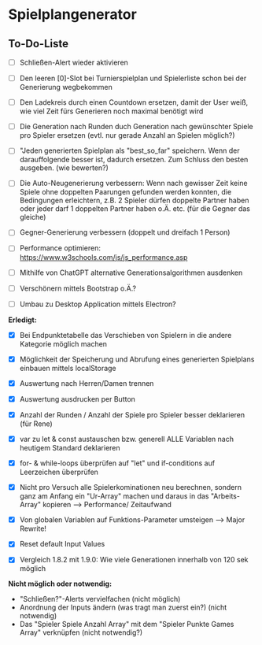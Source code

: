 # Spielplangenerator
## To-Do-Liste
- [ ] Schließen-Alert wieder aktivieren
- [ ] Den leeren [0]-Slot bei Turnierspielplan und Spielerliste schon bei der Generierung wegbekommen
- [ ] Den Ladekreis durch einen Countdown ersetzen, damit der User weiß, wie viel Zeit fürs Generieren noch maximal benötigt wird
- [ ] Die Generation nach Runden duch Generation nach gewünschter Spiele pro Spieler ersetzen (evtl. nur gerade Anzahl an Spielen möglich?)
- [ ] "Jeden generierten Spielplan als "best_so_far" speichern. Wenn der darauffolgende besser ist, dadurch ersetzen. Zum Schluss den besten ausgeben. (wie bewerten?)
- [ ] Die Auto-Neugenerierung verbessern: Wenn nach gewisser Zeit keine Spiele ohne doppelten Paarungen gefunden werden konnten, die Bedingungen erleichtern, z.B. 2 Spieler dürfen doppelte Partner haben oder jeder darf 1 doppelten Partner haben o.Ä. etc. (für die Gegner das gleiche)
- [ ] Gegner-Generierung verbessern (doppelt und dreifach 1 Person)
- [ ] Performance optimieren: https://www.w3schools.com/js/js_performance.asp
- [ ] Mithilfe von ChatGPT alternative Generationsalgorithmen ausdenken
- [ ] Verschönern mittels Bootstrap o.Ä.?
- [ ] Umbau zu Desktop Application mittels Electron?



**Erledigt:**
- [x] Bei Endpunktetabelle das Verschieben von Spielern in die andere Kategorie möglich machen
- [x] Möglichkeit der Speicherung und Abrufung eines generierten Spielplans einbauen mittels localStorage
- [x] Auswertung nach Herren/Damen trennen
- [x] Auswertung ausdrucken per Button
- [x] Anzahl der Runden / Anzahl der Spiele pro Spieler besser deklarieren (für Rene)
- [x] var zu let & const austauschen bzw. generell ALLE Variablen nach heutigem Standard deklarieren
- [x] for- & while-loops überprüfen auf "let" und if-conditions auf Leerzeichen überprüfen
- [x] Nicht pro Versuch alle Spielerkominationen neu berechnen, sondern ganz am Anfang ein "Ur-Array" machen und daraus in das "Arbeits-Array" kopieren --> Performance/ Zeitaufwand
- [x] Von globalen Variablen auf Funktions-Parameter umsteigen --> Major Rewrite!
- [x] Reset default Input Values 
- [x] Vergleich 1.8.2 mit 1.9.0: Wie viele Generationen innerhalb von 120 sek möglich



**Nicht möglich oder notwendig:**
- "Schließen?"-Alerts vervielfachen (nicht möglich)
- Anordnung der Inputs ändern (was tragt man zuerst ein?) (nicht notwendig)
- Das "Spieler Spiele Anzahl Array" mit dem "Spieler Punkte Games Array" verknüpfen (nicht notwendig?)